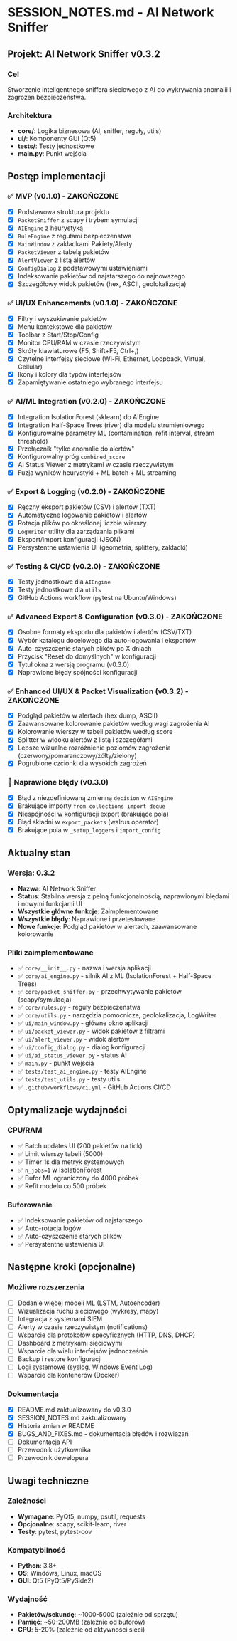 # SESSION_NOTES.md - AI Network Sniffer

## Projekt: AI Network Sniffer v0.3.2

### Cel
Stworzenie inteligentnego sniffera sieciowego z AI do wykrywania anomalii i zagrożeń bezpieczeństwa.

### Architektura
- **core/**: Logika biznesowa (AI, sniffer, reguły, utils)
- **ui/**: Komponenty GUI (Qt5)
- **tests/**: Testy jednostkowe
- **main.py**: Punkt wejścia

## Postęp implementacji

### ✅ MVP (v0.1.0) - ZAKOŃCZONE
- [x] Podstawowa struktura projektu
- [x] `PacketSniffer` z scapy i trybem symulacji
- [x] `AIEngine` z heurystyką
- [x] `RuleEngine` z regułami bezpieczeństwa
- [x] `MainWindow` z zakładkami Pakiety/Alerty
- [x] `PacketViewer` z tabelą pakietów
- [x] `AlertViewer` z listą alertów
- [x] `ConfigDialog` z podstawowymi ustawieniami
- [x] Indeksowanie pakietów od najstarszego do najnowszego
- [x] Szczegółowy widok pakietów (hex, ASCII, geolokalizacja)

### ✅ UI/UX Enhancements (v0.1.0) - ZAKOŃCZONE
- [x] Filtry i wyszukiwanie pakietów
- [x] Menu kontekstowe dla pakietów
- [x] Toolbar z Start/Stop/Config
- [x] Monitor CPU/RAM w czasie rzeczywistym
- [x] Skróty klawiaturowe (F5, Shift+F5, Ctrl+,)
- [x] Czytelne interfejsy sieciowe (Wi-Fi, Ethernet, Loopback, Virtual, Cellular)
- [x] Ikony i kolory dla typów interfejsów
- [x] Zapamiętywanie ostatniego wybranego interfejsu

### ✅ AI/ML Integration (v0.2.0) - ZAKOŃCZONE
- [x] Integration IsolationForest (sklearn) do AIEngine
- [x] Integration Half-Space Trees (river) dla modelu strumieniowego
- [x] Konfigurowalne parametry ML (contamination, refit interval, stream threshold)
- [x] Przełącznik "tylko anomalie do alertów"
- [x] Konfigurowalny próg `combined_score`
- [x] AI Status Viewer z metrykami w czasie rzeczywistym
- [x] Fuzja wyników heurystyki + ML batch + ML streaming

### ✅ Export & Logging (v0.2.0) - ZAKOŃCZONE
- [x] Ręczny eksport pakietów (CSV) i alertów (TXT)
- [x] Automatyczne logowanie pakietów i alertów
- [x] Rotacja plików po określonej liczbie wierszy
- [x] `LogWriter` utility dla zarządzania plikami
- [x] Eksport/import konfiguracji (JSON)
- [x] Persystentne ustawienia UI (geometria, splittery, zakładki)

### ✅ Testing & CI/CD (v0.2.0) - ZAKOŃCZONE
- [x] Testy jednostkowe dla `AIEngine`
- [x] Testy jednostkowe dla `utils`
- [x] GitHub Actions workflow (pytest na Ubuntu/Windows)

### ✅ Advanced Export & Configuration (v0.3.0) - ZAKOŃCZONE
- [x] Osobne formaty eksportu dla pakietów i alertów (CSV/TXT)
- [x] Wybór katalogu docelowego dla auto-logowania i eksportów
- [x] Auto-czyszczenie starych plików po X dniach
- [x] Przycisk "Reset do domyślnych" w konfiguracji
- [x] Tytuł okna z wersją programu (v0.3.0)
- [x] Naprawione błędy spójności konfiguracji

### ✅ Enhanced UI/UX & Packet Visualization (v0.3.2) - ZAKOŃCZONE
- [x] Podgląd pakietów w alertach (hex dump, ASCII)
- [x] Zaawansowane kolorowanie pakietów według wagi zagrożenia AI
- [x] Kolorowanie wierszy w tabeli pakietów według score
- [x] Splitter w widoku alertów z listą i szczegółami
- [x] Lepsze wizualne rozróżnienie poziomów zagrożenia (czerwony/pomarańczowy/żółty/zielony)
- [x] Pogrubione czcionki dla wysokich zagrożeń

### 🔧 Naprawione błędy (v0.3.0)
- [x] Błąd z niezdefiniowaną zmienną `decision` w `AIEngine`
- [x] Brakujące importy `from collections import deque`
- [x] Niespójności w konfiguracji export (brakujące pola)
- [x] Błąd składni w `export_packets` (walrus operator)
- [x] Brakujące pola w `_setup_loggers` i `import_config`

## Aktualny stan

### Wersja: 0.3.2
- **Nazwa**: AI Network Sniffer
- **Status**: Stabilna wersja z pełną funkcjonalnością, naprawionymi błędami i nowymi funkcjami UI
- **Wszystkie główne funkcje**: Zaimplementowane
- **Wszystkie błędy**: Naprawione i przetestowane
- **Nowe funkcje**: Podgląd pakietów w alertach, zaawansowane kolorowanie

### Pliki zaimplementowane
- ✅ `core/__init__.py` - nazwa i wersja aplikacji
- ✅ `core/ai_engine.py` - silnik AI z ML (IsolationForest + Half-Space Trees)
- ✅ `core/packet_sniffer.py` - przechwytywanie pakietów (scapy/symulacja)
- ✅ `core/rules.py` - reguły bezpieczeństwa
- ✅ `core/utils.py` - narzędzia pomocnicze, geolokalizacja, LogWriter
- ✅ `ui/main_window.py` - główne okno aplikacji
- ✅ `ui/packet_viewer.py` - widok pakietów z filtrami
- ✅ `ui/alert_viewer.py` - widok alertów
- ✅ `ui/config_dialog.py` - dialog konfiguracji
- ✅ `ui/ai_status_viewer.py` - status AI
- ✅ `main.py` - punkt wejścia
- ✅ `tests/test_ai_engine.py` - testy AIEngine
- ✅ `tests/test_utils.py` - testy utils
- ✅ `.github/workflows/ci.yml` - GitHub Actions CI/CD

## Optymalizacje wydajności

### CPU/RAM
- ✅ Batch updates UI (200 pakietów na tick)
- ✅ Limit wierszy tabeli (5000)
- ✅ Timer 1s dla metryk systemowych
- ✅ `n_jobs=1` w IsolationForest
- ✅ Bufor ML ograniczony do 4000 próbek
- ✅ Refit modelu co 500 próbek

### Buforowanie
- ✅ Indeksowanie pakietów od najstarszego
- ✅ Auto-rotacja logów
- ✅ Auto-czyszczenie starych plików
- ✅ Persystentne ustawienia UI

## Następne kroki (opcjonalne)

### Możliwe rozszerzenia
- [ ] Dodanie więcej modeli ML (LSTM, Autoencoder)
- [ ] Wizualizacja ruchu sieciowego (wykresy, mapy)
- [ ] Integracja z systemami SIEM
- [ ] Alerty w czasie rzeczywistym (notifications)
- [ ] Wsparcie dla protokołów specyficznych (HTTP, DNS, DHCP)
- [ ] Dashboard z metrykami sieciowymi
- [ ] Wsparcie dla wielu interfejsów jednocześnie
- [ ] Backup i restore konfiguracji
- [ ] Logi systemowe (syslog, Windows Event Log)
- [ ] Wsparcie dla kontenerów (Docker)

### Dokumentacja
- [x] README.md zaktualizowany do v0.3.0
- [x] SESSION_NOTES.md zaktualizowany
- [x] Historia zmian w README
- [x] BUGS_AND_FIXES.md - dokumentacja błędów i rozwiązań
- [ ] Dokumentacja API
- [ ] Przewodnik użytkownika
- [ ] Przewodnik dewelopera

## Uwagi techniczne

### Zależności
- **Wymagane**: PyQt5, numpy, psutil, requests
- **Opcjonalne**: scapy, scikit-learn, river
- **Testy**: pytest, pytest-cov

### Kompatybilność
- **Python**: 3.8+
- **OS**: Windows, Linux, macOS
- **GUI**: Qt5 (PyQt5/PySide2)

### Wydajność
- **Pakietów/sekundę**: ~1000-5000 (zależnie od sprzętu)
- **Pamięć**: ~50-200MB (zależnie od buforów)
- **CPU**: 5-20% (zależnie od aktywności sieci)